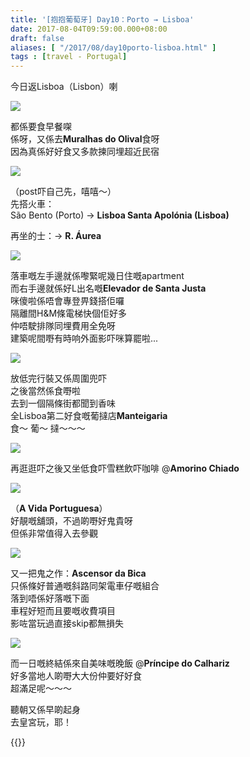 ```yaml
---
title: '[抱抱葡萄牙] Day10：Porto → Lisboa'
date: 2017-08-04T09:59:00.000+08:00
draft: false
aliases: [ "/2017/08/day10porto-lisboa.html" ]
tags : [travel - Portugal]
---
```


今日返Lisboa（Lisbon）喇  

![](/images/portugal10a.jpg)

都係要食早餐㗎  
係呀，又係去**Muralhas do Olival**食呀  
因為真係好好食又多款揀同埋超近民宿  

![](/images/portugal10a3.jpg)

（post吓自己先，嘻嘻～）  
先搭火車：  
São Bento (Porto) → **Lisboa Santa Apolónia (Lisboa)**  
  
再坐的士：→ **R. Áurea**  

![](/images/portugal10b.jpg)

落車嘅左手邊就係嚟緊呢幾日住嘅apartment  
而右手邊就係好L出名嘅**Elevador de Santa Justa**  
咪傻啦係唔會專登畀錢搭佢囉  
隔離間H&M條電梯快個佢好多  
仲唔駛排隊同埋費用全免呀  
建築呢間嘢有時响外面影吓咪算罷啦...  

![](/images/portugal10c.jpg)

放低完行裝又係周圍兜吓  
之後當然係食嘢啦  
去到一個隔條街都聞到香味  
全Lisboa第二好食嘅葡撻店**Manteigaria**  
食～ 葡～ 撻～～～  

![](/images/portugal10d.jpg)

再逛逛吓之後又坐低食吓雪糕飲吓咖啡 @**Amorino Chiado**  

![](/images/portugal10e.jpg)

（**A Vida Portuguesa**）  
好靚嘅舖頭，不過啲嘢好鬼貴呀  
但係非常值得入去參觀  

![](/images/portugal10f.jpg)

又一把鬼之作：**Ascensor da Bica**  
只係條好普通嘅斜路同架電車仔嘅組合  
落到唔係好落嘅下面  
車程好短而且要嘅收費項目  
影咗當玩過直接skip都無損失  

![](/images/portugal10g1.jpg)

而一日嘅終結係來自美味嘅晚飯 @**Príncipe do Calhariz**  
好多當地人啲嘢大大份仲要好好食  
超滿足呢～～～  
  
  
聽朝又係早啲起身  
去皇宮玩，耶！  
  

{{<portugal>}}  
